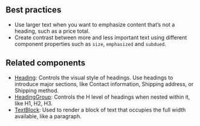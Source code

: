 ## Best practices

- Use larger text when you want to emphasize content that’s not a heading, such as a price total.
- Create contrast between more and less important text using different component properties such as `size`, `emphasized` and `subdued`.


## Related components

- [Heading](https://github.com/Shopify/ui-extensions/tree/main/packages/checkout-ui-extensions/src/components/Heading): Controls the visual style of headings. Use headings to introduce major sections, like Contact information, Shipping address, or Shipping method.
- [HeadingGroup](https://github.com/Shopify/ui-extensions/tree/main/packages/checkout-ui-extensions/src/components/HeadingGroup): Controls the H level of headings when nested within it, like H1, H2, H3.
- [TextBlock](https://github.com/Shopify/ui-extensions/tree/main/packages/checkout-ui-extensions/src/components/TextBlock): Used to render a block of text that occupies the full width available, like a paragraph.
